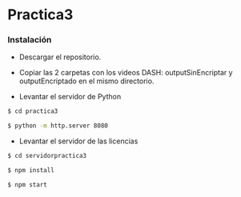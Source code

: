 # Practica3


### Instalación

* Descargar el repositorio.

* Copiar las 2 carpetas con los videos DASH: outputSinEncriptar y outputEncriptado en el mismo directorio.

* Levantar el servidor de Python

```sh
$ cd practica3

$ python -m http.server 8080

```

* Levantar el servidor de las licencias

```sh
$ cd servidorpractica3

$ npm install

$ npm start

```
